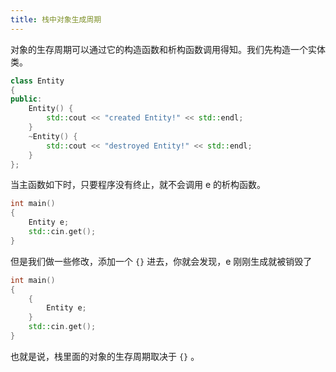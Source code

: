 ```yaml
---
title: 栈中对象生成周期
---
```


对象的生存周期可以通过它的构造函数和析构函数调用得知。我们先构造一个实体类。

```c++
class Entity
{
public:
	Entity() {
		std::cout << "created Entity!" << std::endl;
	}
	~Entity() {
		std::cout << "destroyed Entity!" << std::endl;
	}
};
```

当主函数如下时，只要程序没有终止，就不会调用 e 的析构函数。

```c++
int main() 
{
	Entity e;
	std::cin.get();
}
```

但是我们做一些修改，添加一个 `{}` 进去，你就会发现，e 刚刚生成就被销毁了

```c++
int main() 
{
	{
		Entity e;
	}
	std::cin.get();
}
```

也就是说，栈里面的对象的生存周期取决于 `{}` 。